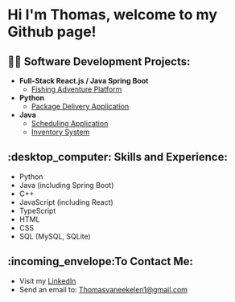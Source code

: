 <h1>Hi I'm Thomas, welcome to my Github page!<br/></h1>

<h2>👨‍💻 Software Development Projects:</h2>

- <b>Full-Stack React.js / Java Spring Boot</b>
  - [Fishing Adventure Platform](https://github.com/ThomasVan2/Fullstack-Fishing-Application.git)
- <b>Python</b>
  - [Package Delivery Application](https://github.com/ThomasVan2/Package-Delivery-Application)
- <b>Java</b>
  - [Scheduling Application](https://github.com/ThomasVan2/Scheduling-Application)
  - [Inventory System](https://github.com/ThomasVan2/Inventory-System)

<h2>:desktop_computer: Skills and Experience: </h2>

* Python
* Java (including Spring Boot)
* C++
* JavaScript (including React)
* TypeScript
* HTML
* CSS
* SQL (MySQL, SQLite)

<h2>:incoming_envelope:To Contact Me:</h2>

* Visit my <a href="https://www.linkedin.com/in/thomas-v-073585237/">LinkedIn</a>
* Send an email to: Thomasvaneekelen1@gmail.com
